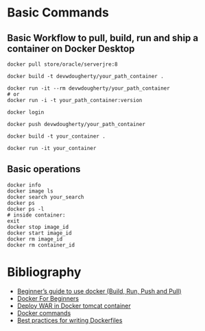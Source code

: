 # Basic Commands

## Basic Workflow to pull, build, run and ship a container on Docker Desktop
```
docker pull store/oracle/serverjre:8

docker build -t devwdougherty/your_path_container .

docker run -it --rm devwdougherty/your_path_container
# or
docker run -i -t your_path_container:version

docker login

docker push devwdougherty/your_path_container

docker build -t your_container .

docker run -it your_container
```
## Basic operations
```
docker info
docker image ls
docker search your_search
docker ps
docker ps -l
# inside container:
exit
docker stop image_id
docker start image_id
docker rm image_id
docker rm container_id
```

# Bibliography

* [Beginner’s guide to use docker (Build, Run, Push and Pull)](https://medium.com/@deepakshakya/beginners-guide-to-use-docker-build-run-push-and-pull-4a132c094d75)
* [Docker For Beginners](https://medium.com/the-andela-way/docker-for-beginners-61e8e0ce6a19)
* [Deploy WAR in Docker tomcat container](https://medium.com/@pra4mesh/deploy-war-in-docker-tomcat-container-b52a3baea448)
* [Docker commands](https://github.com/prameshbhattarai/docker-commands)
* [Best practices for writing Dockerfiles](https://docs.docker.com/develop/develop-images/dockerfile_best-practices/)
